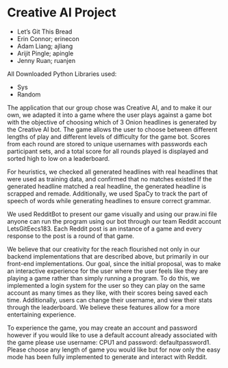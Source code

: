 # Creative AI Project

- Let’s Git This Bread
- Erin Connor; erinecon
- Adam Liang; ajliang
- Arijit Pingle; apingle
- Jenny Ruan; ruanjen

All Downloaded Python Libraries used:
* Sys
* Random

The application that our group chose was Creative AI, and to make it our own, we adapted it into a game where the user plays against a game bot with the objective of choosing which of 3 Onion headlines is generated by the Creative AI bot. The game allows the user to choose between different lengths of play and different levels of difficulty for the game bot. Scores from each round are stored to unique usernames with passwords each participant sets, and a total score for all rounds played is displayed and sorted high to low on a leaderboard.

For heuristics, we checked all generated headlines with real headlines that were used as training data, and confirmed that no matches existed If the generated headline matched a real headline, the generated headline is scrapped and remade. Additionally, we used SpaCy to track the part of speech of words while generating headlines to ensure correct grammar.

We used RedditBot to present our game visually and using our praw.ini file anyone can run the program using our bot through our team Reddit account LetsGitEecs183. Each Reddit post is an instance of a game and every response to the post is a round of that game. 

We believe that our creativity for the reach flourished not only in our backend implementations that are described above, but primarily in our front-end implementations. Our goal, since the initial proposal, was to make an interactive experience for the user where the user feels like they are playing a game rather than simply running a program. To do this, we implemented a login system for the user so they can play on the same account as many times as they like, with their scores being saved each time. Additionally, users can change their username, and view their stats through the leaderboard. We believe these features allow for a more entertaining experience.

To experience the game, you may create an account and password however if you would like to use a default account already associated with the game please use username: CPU1 and password: defaultpassword1. Please choose any length of game you would like but for now only the easy mode has been fully implemented to generate and interact with Reddit. 
